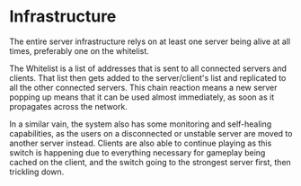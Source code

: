 # Infrastructure

The entire server infrastructure relys on at least one server being alive at all times, preferably one on the whitelist.

The Whitelist is a list of addresses that is sent to all connected servers and clients. 
That list then gets added to the server/client's list and replicated to all the other connected servers.
This chain reaction means a new server popping up means that it can be used almost immediately, as soon as it propagates across the network.

In a similar vain, the system also has some monitoring and self-healing capabilities, as the users on a disconnected or unstable server are moved to another server instead.
Clients are also able to continue playing as this switch is happening due to everything necessary for gameplay being cached on the client, and the switch going to the strongest server first, then trickling down.